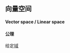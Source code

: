 
## 向量空间

#### Vector space / Linear space


#### 公理

给定[域][Field]

<!-- end of file -->

[Field]: TODO
